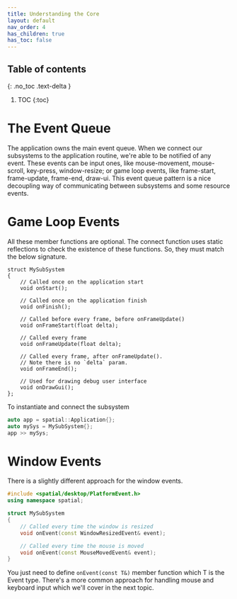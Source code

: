```yaml
---
title: Understanding the Core
layout: default
nav_order: 4
has_children: true
has_toc: false
---
```


## Table of contents
{: .no_toc .text-delta }

1. TOC
{:toc}

# The Event Queue

The application owns the main event queue. When we connect our subsystems to the application routine, we're able to be notified of any event. These events can be input ones, like mouse-movement, mouse-scroll, key-press, window-resize; or game loop events, like frame-start, frame-update, frame-end, draw-ui. This event queue pattern is a nice decoupling way of communicating between subsystems and some resource events.

# Game Loop Events

All these member functions are optional. The connect function uses static reflections to check the existence of these functions. So, they must match the below signature.

```
struct MySubSystem
{
    // Called once on the application start
    void onStart();

    // Called once on the application finish
    void onFinish();

    // Called before every frame, before onFrameUpdate()
    void onFrameStart(float delta);

    // Called every frame
    void onFrameUpdate(float delta);

    // Called every frame, after onFrameUpdate(). 
    // Note there is no `delta` param.
    void onFrameEnd();

    // Used for drawing debug user interface
    void onDrawGui();
};
```

To instantiate and connect the subsystem
```cpp
auto app = spatial::Application{};
auto mySys = MySubSystem{};
app >> mySys;
```

# Window Events

There is a slightly different approach for the window events.

```cpp
#include <spatial/desktop/PlatformEvent.h>
using namespace spatial;

struct MySubSystem
{
    // Called every time the window is resized
    void onEvent(const WindowResizedEvent& event);

    // Called every time the mouse is moved
    void onEvent(const MouseMovedEvent& event);
}
```

You just need to define `onEvent(const T&)` member function which T is the Event type.
There's a more common approach for handling mouse and keyboard input which we'll cover in the next topic.
